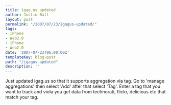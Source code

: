 ```yaml
---
title: igag.us updated
author: Justin Ball
layout: post
permalink: "/2007/07/23/igagus-updated/"
tags:
- iPhone
- Web2.0
- iPhone
- Web2.0
date: '2007-07-23T06:00:00Z'
templateKey: blog-post
path: "/igagus-updated"
description: ''
---
```


Just updated igag.us so that it supports aggregation via tag. Go to 'manage aggregations' then select 'Add' after that select 'Tag'. Enter a tag that you want to track and viola you get data from technorati, flickr, delicious etc that match your tag.
